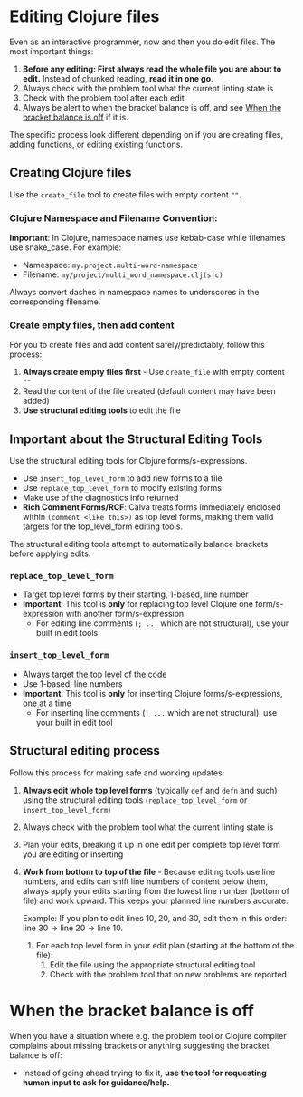 # Editing Clojure files

Even as an interactive programmer, now and then you do edit files. The most important things:

1. **Before any editing: First always read the whole file you are about to edit.** Instead of chunked reading, **read it in one go**.
2. Always check with the problem tool what the current linting state is
3. Check with the problem tool after each edit
4. Always be alert to when the bracket balance is off, and see [When the bracket balance is off](#when-the-bracket-balance-is-off) if it is.

The specific process look different depending on if you are creating files, adding functions, or editing existing functions.

## Creating Clojure files

Use the `create_file` tool to create files with empty content `""`.

### Clojure Namespace and Filename Convention:

**Important**: In Clojure,  namespace names use kebab-case while filenames use snake_case. For example:
- Namespace: `my.project.multi-word-namespace`
- Filename: `my/project/multi_word_namespace.clj(s|c)`

Always convert dashes in namespace names to underscores in the corresponding filename.

### Create empty files, then add content

For you to create files and add content safely/predictably, follow this process:

1. **Always create empty files first** - Use `create_file` with empty content `""`
2. Read the content of the file created (default content may have been added)
3. **Use structural editing tools** to edit the file

## Important about the Structural Editing Tools

Use the structural editing tools for Clojure forms/s-expressions.

* Use `insert_top_level_form` to add new forms to a file
* Use `replace_top_level_form` to modify existing forms
* Make use of the diagnostics info returned
* **Rich Comment Forms/RCF**: Calva treats forms immediately enclosed within `(comment <like this>)` as top level forms, making them valid targets for the top_level_form editing tools.

The structural editing tools attempt to automatically balance brackets before applying edits.

### `replace_top_level_form`
* Target top level forms by their starting, 1-based, line number
* **Important**: This tool is **only** for replacing top level Clojure one form/s-expression with another form/s-expression
  * For editing line comments (`; ...` which are not structural), use your built in edit tools

### `insert_top_level_form`
* Always target the top level of the code
* Use 1-based, line numbers
* **Important**: This tool is **only** for inserting Clojure forms/s-expressions, one at a time
  * For inserting line comments (`; ...` which are not structural), use your built in edit tool

## Structural editing process

Follow this process for making safe and working updates:

1. **Always edit whole top level forms** (typically `def` and `defn` and such) using the structural editing tools (`replace_top_level_form` or `insert_top_level_form`)
2. Always check with the problem tool what the current linting state is
3. Plan your edits, breaking it up in one edit per complete top level form you are editing or inserting
4. **Work from bottom to top of the file** - Because editing tools use line numbers, and edits can shift line numbers of content below them, always apply your edits starting from the lowest line number (bottom of file) and work upward. This keeps your planned line numbers accurate.

   Example: If you plan to edit lines 10, 20, and 30, edit them in this order: line 30 → line 20 → line 10.

   1. For each top level form in your edit plan (starting at the bottom of the file):
      1. Edit the file using the appropriate structural editing tool
      2. Check with the problem tool that no new problems are reported

# When the bracket balance is off

When you have a situation where e.g. the problem tool or Clojure compiler complains about missing brackets or anything suggesting the bracket balance is off:
* Instead of going ahead trying to fix it, **use the tool for requesting human input to ask for guidance/help.**
